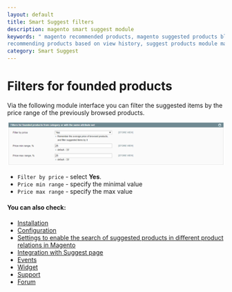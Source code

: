 ```yaml
---
layout: default
title: Smart Suggest filters
description: magento smart suggest module
keywords: " magento recommended products, magento suggested products block,
recommending products based on view history, suggest products module magento "
category: Smart Suggest
---
```


# Filters for founded products

Via the following module interface you can filter the suggested items by the price range of the previously browsed products.

![Filters by price range](/images/m1/extensions/smart-suggest/filters.png)

-	`Filter by price` - select **Yes**. 
-	`Price min range` - specify the minimal value
-	`Price max range` - specify the max value

#### You can also check:

*   [Installation](../installation/)
*   [Configuration](../configuration/)
*	[Settings to enable the search of suggested products in different product relations in Magento](../magento-product-relation/)
*   [Integration with Suggest page](../integration-with-suggest-page/)
*   [Events](../events/)
*   [Widget](../widget/)
*   [Support](https://swissuplabs.com/contacts/)
*   [Forum](https://swissuplabs.com/magento-forum/)